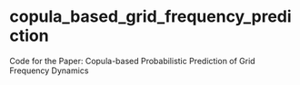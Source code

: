 # copula_based_grid_frequency_prediction
Code for the Paper: Copula-based Probabilistic Prediction of Grid Frequency Dynamics
